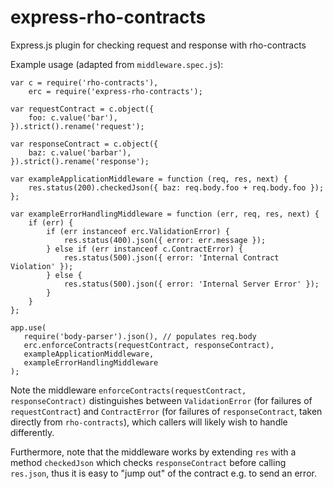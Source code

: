 # express-rho-contracts
Express.js plugin for checking request and response with rho-contracts

Example usage (adapted from `middleware.spec.js`):

```
var c = require('rho-contracts'),
    erc = require('express-rho-contracts');

var requestContract = c.object({
    foo: c.value('bar'),
}).strict().rename('request');

var responseContract = c.object({
    baz: c.value('barbar'),
}).strict().rename('response');

var exampleApplicationMiddleware = function (req, res, next) {
    res.status(200).checkedJson({ baz: req.body.foo + req.body.foo });
};

var exampleErrorHandlingMiddleware = function (err, req, res, next) {
    if (err) {
        if (err instanceof erc.ValidationError) {
            res.status(400).json({ error: err.message });
        } else if (err instanceof c.ContractError) {
            res.status(500).json({ error: 'Internal Contract Violation' });
        } else {
            res.status(500).json({ error: 'Internal Server Error' });
        }
    }
};

app.use(
   require('body-parser').json(), // populates req.body
   erc.enforceContracts(requestContract, responseContract),
   exampleApplicationMiddleware,
   exampleErrorHandlingMiddleware
);
```

Note the middleware `enforceContracts(requestContract, responseContract)`
distinguishes between `ValidationError` (for failures of `requestContract`) and
`ContractError` (for failures of `responseContract`, taken directly from
`rho-contracts`), which callers will likely wish to handle differently.

Furthermore, note that the middleware works by extending `res` with a method
`checkedJson` which checks `responseContract` before calling `res.json`, thus
it is easy to "jump out" of the contract e.g. to send an error.
